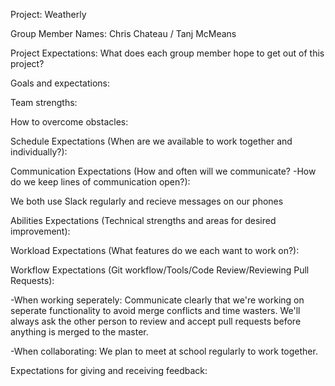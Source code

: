 Project: Weatherly

Group Member Names: Chris Chateau / Tanj McMeans

Project Expectations: What does each group member hope to get out of this project?
  


Goals and expectations:

Team strengths:

How to overcome obstacles:

Schedule Expectations (When are we available to work together and individually?):

Communication Expectations (How and often will we communicate?
-How do we keep lines of communication open?): 

We both use Slack regularly and recieve messages on our phones

Abilities Expectations (Technical strengths and areas for desired improvement):

Workload Expectations (What features do we each want to work on?):

Workflow Expectations (Git workflow/Tools/Code Review/Reviewing Pull Requests):

-When working seperately: Communicate clearly that we're working on seperate functionality to avoid merge conflicts and time wasters. We'll always ask the other person to review and accept pull requests before anything is merged to the master.

-When collaborating: We plan to meet at school regularly to work together.

Expectations for giving and receiving feedback:
